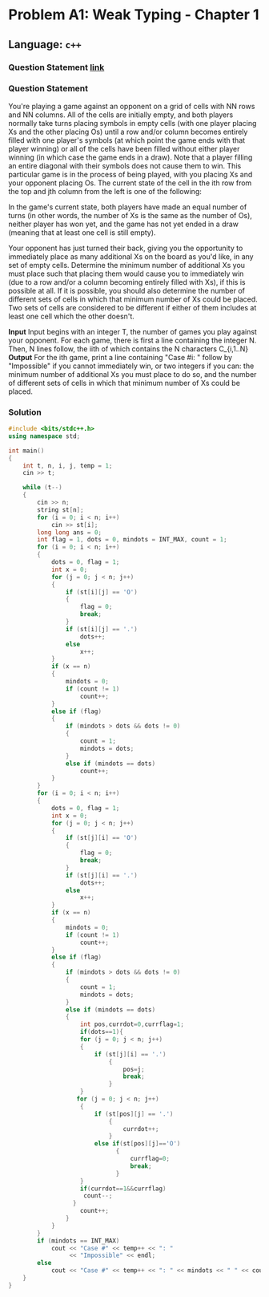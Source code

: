 # Problem A1: Weak Typing - Chapter 1

## Language: `c++`

### Question Statement [link](https://www.facebook.com/codingcompetitions/hacker-cup/2021/qualification-round/problems/B)
### **Question Statement**

You're playing a game against an opponent on a grid of cells with NN rows and NN columns. All of the cells are initially empty, and both players normally take turns placing symbols in empty cells (with one player placing Xs and the other placing Os) until a row and/or column becomes entirely filled with one player's symbols (at which point the game ends with that player winning) or all of the cells have been filled without either player winning (in which case the game ends in a draw). Note that a player filling an entire diagonal with their symbols does not cause them to win.
This particular game is in the process of being played, with you placing Xs and your opponent placing Os. The current state of the cell in the ith row from the top and jth column from the left is one of the following:

In the game's current state, both players have made an equal number of turns (in other words, the number of Xs is the same as the number of Os), neither player has won yet, and the game has not yet ended in a draw (meaning that at least one cell is still empty).

Your opponent has just turned their back, giving you the opportunity to immediately place as many additional Xs on the board as you'd like, in any set of empty cells. Determine the minimum number of additional Xs you must place such that placing them would cause you to immediately win (due to a row and/or a column becoming entirely filled with Xs), if this is possible at all. If it is possible, you should also determine the number of different sets of cells in which that minimum number of Xs could be placed. Two sets of cells are considered to be different if either of them includes at least one cell which the other doesn't.

**Input**
Input begins with an integer T, the number of games you play against your opponent. For each game, there is first a line containing the integer N. Then, N lines follow, the iith of which contains the N characters C_{i,1..N}
​
**Output**
For the ith game, print a line containing "Case #i: " follow by "Impossible" if you cannot immediately win, or two integers if you can: the minimum number of additional Xs you must place to do so, and the number of different sets of cells in which that minimum number of Xs could be placed.
### **Solution**

```cpp
#include <bits/stdc++.h>
using namespace std;

int main()
{
    int t, n, i, j, temp = 1;
    cin >> t;

    while (t--)
    {
        cin >> n;
        string st[n];
        for (i = 0; i < n; i++)
            cin >> st[i];
        long long ans = 0;
        int flag = 1, dots = 0, mindots = INT_MAX, count = 1;
        for (i = 0; i < n; i++)
        {
            dots = 0, flag = 1;
            int x = 0;
            for (j = 0; j < n; j++)
            {
                if (st[i][j] == 'O')
                {
                    flag = 0;
                    break;
                }
                if (st[i][j] == '.')
                    dots++;
                else
                    x++;
            }
            if (x == n)
            {
                mindots = 0;
                if (count != 1)
                    count++;
            }
            else if (flag)
            {
                if (mindots > dots && dots != 0)
                {
                    count = 1;
                    mindots = dots;
                }
                else if (mindots == dots)
                    count++;
            }
        }
        for (i = 0; i < n; i++)
        {
            dots = 0, flag = 1;
            int x = 0;
            for (j = 0; j < n; j++)
            {
                if (st[j][i] == 'O')
                {
                    flag = 0;
                    break;
                }
                if (st[j][i] == '.')
                    dots++;
                else
                    x++;
            }
            if (x == n)
            {
                mindots = 0;
                if (count != 1)
                    count++;
            }
            else if (flag)
            {
                if (mindots > dots && dots != 0)
                {
                    count = 1;
                    mindots = dots;
                }
                else if (mindots == dots)
                {
                    int pos,currdot=0,currflag=1;
                    if(dots==1){
                    for (j = 0; j < n; j++)
                    {
                        if (st[j][i] == '.')
                            {
                                pos=j;
                                break;
                            }
                    }
                   for (j = 0; j < n; j++)
                    {
                        if (st[pos][j] == '.')
                            {
                                currdot++;
                            }
                        else if(st[pos][j]=='O')    
                              {
                                  currflag=0;
                                  break;
                              }
                    }
                    if(currdot==1&&currflag)
                     count--; 
                  }
                    count++;
                }
            }
        }
        if (mindots == INT_MAX)
            cout << "Case #" << temp++ << ": "
                 << "Impossible" << endl;
        else
            cout << "Case #" << temp++ << ": " << mindots << " " << count << endl;
    }
}
```
